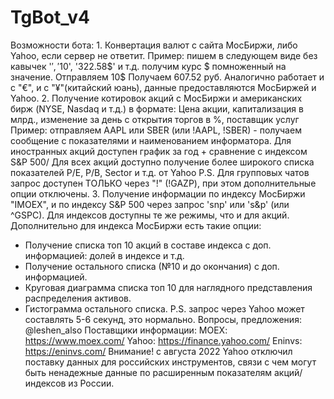 # TgBot_v4
Возможности бота:
    1. Конвертация валют с сайта МосБиржи, либо Yahoo, если сервер не ответит.
Пример: пишем в следующем виде без кавычек '$', '10$', '322.58$' и т.д. получим курс $ помноженный на значение.
Отправляем 10$ Получаем 607.52 руб. 
Аналогично работает и с "€", и  с "¥"(китайский юань), данные предоставляются МосБиржей и Yahoo.
    2. Получение котировок акций с МосБиржи и американских бирж (NYSE, Nasdaq и т.д.) в формате:
Цена акции, капитализация в млрд., изменение за день с открытия торгов в %, поставщик услуг
Пример: отправляем AAPL или SBER (или !AAPL, !SBER) - получаем сообщение с показателями и наименованием информатора.
Для иностранных акций доступен график за год + сравнение с индексом S&P 500/
Для всех акций доступно получение более широкого списка показателей P/E, P/B, Sector и т.д. от Yahoo
P.S. Для групповых чатов запрос доступен ТОЛЬКО через "!" (!GAZP), при этом дополнительные опции отключены.
    3. Получение информации по индексу МосБиржи "IMOEX", и по индексу S&P 500 через запрос 'snp' или 's&p' (или ^GSPC).
Для индексов доступны те же режимы, что и для акций. 
Дополнительно для индекса МосБиржи есть такие опции:
* Получение списка топ 10 акций в составе индекса с доп. информацией: долей в индексе и т.д.
* Получение остального списка (№10 и до окончания) с доп. информацией.
* Круговая диаграмма списка топ 10 для наглядного представления распределения активов.
* Гистограмма остального  списка.
P.S. запрос через Yahoo может составлять 5-6 секунд, это нормально.
Вопросы, предложения: @leshen_also
Поставщики информации:
MOEX:   https://www.moex.com/
Yahoo:  https://finance.yahoo.com/
Eninvs: https://eninvs.com/
Внимание! с августа 2022 Yahoo отключил поставку данных для российских инструментов, связи с чем могут быть ненадежные 
данные по расширенным показателям акций/ индексов из России.
